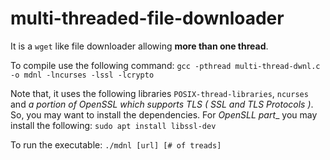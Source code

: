 # multi-threaded-file-downloader

It is a `wget` like file downloader allowing __more than one thread__. 

To compile use the following command: 
```gcc -pthread multi-thread-dwnl.c -o mdnl -lncurses -lssl -lcrypto```


Note that, it uses the following libraries `POSIX-thread-libraries`, `ncurses` and _a portion of OpenSSL which supports TLS ( SSL and TLS Protocols )_.
So, you may want to install the dependencies. For _OpenSLL part__ you may install the following: 
```sudo apt install libssl-dev```


To run the executable: 
```./mdnl [url] [# of treads]```
